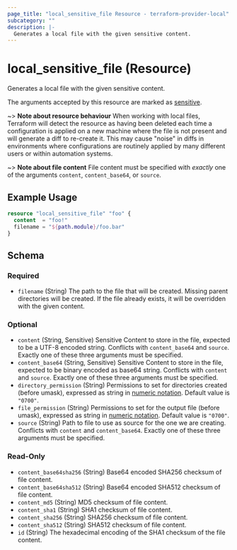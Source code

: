```yaml
---
page_title: "local_sensitive_file Resource - terraform-provider-local"
subcategory: ""
description: |-
  Generates a local file with the given sensitive content.
---
```


# local_sensitive_file (Resource)

Generates a local file with the given sensitive content.

The arguments accepted by this resource are marked as
[sensitive](https://learn.hashicorp.com/tutorials/terraform/sensitive-variables).

~> **Note about resource behaviour**
When working with local files, Terraform will detect the resource
as having been deleted each time a configuration is applied on a new machine
where the file is not present and will generate a diff to re-create it. This
may cause "noise" in diffs in environments where configurations are routinely
applied by many different users or within automation systems.

~> **Note about file content**
File content must be specified with _exactly_ one of the arguments `content`,
`content_base64`, or `source`.

## Example Usage

```terraform
resource "local_sensitive_file" "foo" {
  content  = "foo!"
  filename = "${path.module}/foo.bar"
}
```

<!-- schema generated by tfplugindocs -->
## Schema

### Required

- `filename` (String) The path to the file that will be created.
 Missing parent directories will be created.
 If the file already exists, it will be overridden with the given content.

### Optional

- `content` (String, Sensitive) Sensitive Content to store in the file, expected to be a UTF-8 encoded string.
 Conflicts with `content_base64` and `source`.
 Exactly one of these three arguments must be specified.
- `content_base64` (String, Sensitive) Sensitive Content to store in the file, expected to be binary encoded as base64 string.
 Conflicts with `content` and `source`.
 Exactly one of these three arguments must be specified.
- `directory_permission` (String) Permissions to set for directories created (before umask), expressed as string in
 [numeric notation](https://en.wikipedia.org/wiki/File-system_permissions#Numeric_notation).
 Default value is `"0700"`.
- `file_permission` (String) Permissions to set for the output file (before umask), expressed as string in
 [numeric notation](https://en.wikipedia.org/wiki/File-system_permissions#Numeric_notation).
 Default value is `"0700"`.
- `source` (String) Path to file to use as source for the one we are creating.
 Conflicts with `content` and `content_base64`.
 Exactly one of these three arguments must be specified.

### Read-Only

- `content_base64sha256` (String) Base64 encoded SHA256 checksum of file content.
- `content_base64sha512` (String) Base64 encoded SHA512 checksum of file content.
- `content_md5` (String) MD5 checksum of file content.
- `content_sha1` (String) SHA1 checksum of file content.
- `content_sha256` (String) SHA256 checksum of file content.
- `content_sha512` (String) SHA512 checksum of file content.
- `id` (String) The hexadecimal encoding of the SHA1 checksum of the file content.